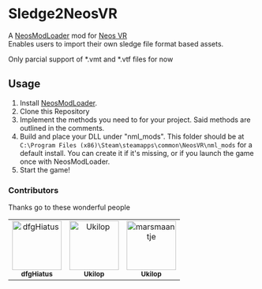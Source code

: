 # Sledge2NeosVR

A [NeosModLoader](https://github.com/zkxs/NeosModLoader) mod for [Neos VR](https://neos.com/)  
Enables users to import their own sledge file format based assets.

Only parcial support of *.vmt and *.vtf files for now

## Usage
1. Install [NeosModLoader](https://github.com/zkxs/NeosModLoader).
1. Clone this Repository
1. Implement the methods you need to for your project. Said methods are outlined in the comments.
1. Build and place your DLL under "nml_mods". This folder should be at `C:\Program Files (x86)\Steam\steamapps\common\NeosVR\nml_mods` for a default install. You can create it if it's missing, or if you launch the game once with NeosModLoader.
1. Start the game!

### Contributors
Thanks go to these wonderful people
<!-- prettier-ignore-start -->
<!-- markdownlint-disable -->
<table>
	<tbody>
		<tr>
			<td align="center"><a href="https://github.com/dfgHiatus"><img src="https://avatars.githubusercontent.com/u/51272212?v=4?s=100" width="100px;" alt="dfgHiatus"/><br /><sub><b>dfgHiatus</b></sub></a><br/></td>
			<td align="center"><a href="https://github.com/ukilop"><img src="https://avatars.githubusercontent.com/u/1341270?v=v?s=100" width="100px;" alt="Ukilop"/><br /><sub><b>Ukilop</b></sub></a><br/></td>
			<td align="center"><a href="https://github.com/marsmaantje"><img src="https://avatars.githubusercontent.com/u/60362806?v=4?s=100" width="100px;" alt="marsmaantje"/><br /><sub><b>Ukilop</b></sub></a><br/></td>
		</tr>
	</tbody>
</table>
<!-- markdownlint-restore -->
<!-- prettier-ignore-end -->